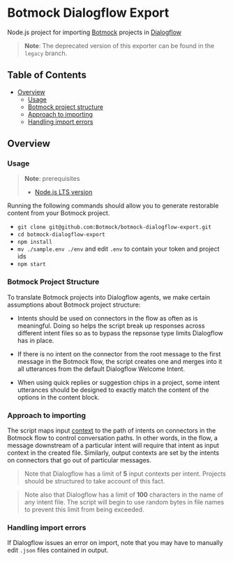 # Botmock Dialogflow Export

Node.js project for importing [Botmock](https://botmock.com) projects in [Dialogflow](https://console.dialogflow.com/)

> **Note**: The deprecated version of this exporter can be found in the `legacy` branch.

## Table of Contents

* [Overview](#overview)
  * [Usage](#usage)
  * [Botmock project structure](#botmock-project-structure)
  * [Approach to importing](#approach-to-importing)
  * [Handling import errors](#handling-import-errors)

## Overview

### Usage

> **Note**: prerequisites
> - [Node.js LTS version](https://nodejs.org/en/)

Running the following commands should allow you to generate restorable content from your Botmock project.

- `git clone git@github.com:Botmock/botmock-dialogflow-export.git`
- `cd botmock-dialogflow-export`
- `npm install`
- `mv ./sample.env ./env` and edit `.env` to contain your token and project ids
- `npm start`

### Botmock Project Structure

To translate Botmock projects into Dialogflow agents, we make certain assumptions about Botmock project structure:

- Intents should be used on connectors in the flow as often as is meaningful. Doing so helps the script break
  up responses across different intent files so as to bypass the repsonse type limits Dialogflow
  has in place.

- If there is no intent on the connector from the root message to the first message in the Botmock flow, the
  script creates one and merges into it all utterances from the default Dialogflow Welcome Intent.

- When using quick replies or suggestion chips in a project, some intent utterances should be designed to exactly match the content of the options in the content block.

### Approach to importing

The script maps input [context](https://cloud.google.com/dialogflow/docs/contexts-input-output) to the path of
intents on connectors in the Botmock flow to control conversation paths. In other words, in the flow, a
message downstream of a particular intent will require that intent as input context in the created file.
Similarly, output contexts are set by the intents on connectors that go out of particular messages.

> Note that Dialogflow has a limit of **5** input contexts per intent. Projects should be structured to take account of this fact.

> Note also that Dialogflow has a limit of **100** characters in the name of any intent file. The script will begin to use random bytes in file names to prevent this limit from being exceeded.

### Handling import errors

If Dialogflow issues an error on import, note that you may have to manually edit `.json` files contained in output.
